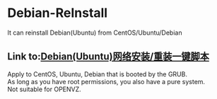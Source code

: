 # Debian-ReInstall
It can reinstall Debian(Ubuntu) from CentOS/Ubuntu/Debian       

Link to:[Debian(Ubuntu)网络安装/重装一键脚本](https://moeclub.org/2017/03/25/82/)
--------------------------------------------------------------      
Apply to CentOS, Ubuntu, Debian that is booted by the GRUB.      
As long as you have root permissions, you also have a pure system.        
Not suitable for OPENVZ.          








